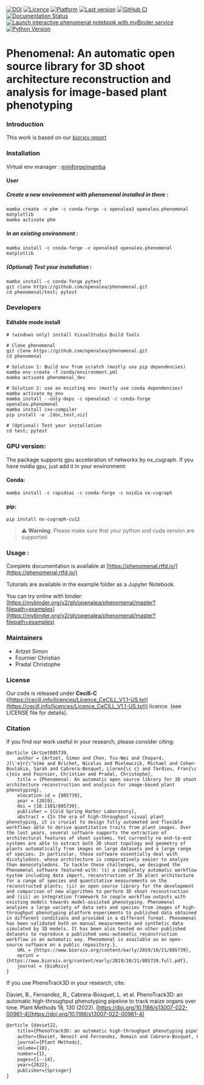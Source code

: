 
[![DOI](https://zenodo.org/badge/DOI/10.5281/zenodo.1436634.svg)](https://doi.org/10.5281/zenodo.1436634)
[![Licence](https://anaconda.org/openalea/openalea.phenomenal/badges/license.svg)](https://cecill.info/licences/Licence_CeCILL_V1.1-US.txt)
[![Platform](https://anaconda.org/openalea3/openalea.phenomenal/badges/platforms.svg)](https://anaconda.org/openalea3/openalea.phenomenal)
[![Last version](https://anaconda.org/openalea3/openalea.phenomenal/badges/version.svg)](https://anaconda.org/OpenAlea3/openalea.phenomenal/files)
[![GitHub CI](https://github.com/openalea/phenomenal/actions/workflows/conda-package-build.yml/badge.svg)](https://github.com/openalea/phenomenal/actions/workflows/conda-package-build.yml)
[![Documentation Status](https://readthedocs.org/projects/phenomenal/badge/?version=latest)](https://phenomenal.readthedocs.io/en/latest/?badge=latest)
[![Launch interactive phenomenal notebook with myBinder service](https://mybinder.org/badge.svg)](https://mybinder.org/v2/gh/openalea/phenomenal/master?filepath=examples)
[![Python Version](https://img.shields.io/badge/python-3.8%20%7C%203.9%20%7C%203.10%20%7C%203.11%20%7C%203.12-blue)](https://www.python.org/downloads/)


# Phenomenal: An automatic open source library for 3D shoot architecture reconstruction and analysis for image-based plant phenotyping

### Introduction

This work is based on our [biorxiv report](https://doi.org/10.1101/805739)

### Installation

Virtual env manager : [miniforge/mamba](https://github.com/conda-forge/miniforge)

#### User

##### Create a new environment with phenomenal installed in there :

    mamba create -n phm -c conda-forge -c openalea3 openalea.phenomenal matplotlib
    mamba activate phm

##### In an existing environment :

    mamba install -c conda-forge -c openalea3 openalea.phenomenal matplotlib

##### (Optional) Test your installation :

    mamba install -c conda-forge pytest
    git clone https://github.com/openalea/phenomenal.git
    cd phenomenal/test; pytest

### Developers

#### Editable mode install

    # (windows only) install VisualStudio Build Tools

    # Clone phenomenal
    git clone https://github.com/openalea/phenomenal.git
    cd phenomenal    

    # Solution 1: Build env from scratch (mostly use pip dependencies)
    mamba env create -f conda/environment.yml
    mamba activate phenomenal_dev

    # Solution 2: use an existing env (mostly use conda dependencies)
    mamba activate my_env
    mamba install --only-deps -c openalea3 -c conda-forge openalea.phenomenal
    mamba install cxx-compiler
    pip install -e .[doc,test,viz]

    # (Optional) Test your installation
    cd test; pytest


### GPU version:

The package supports gpu acceleration of networkx by nx_cugraph. If you have nvidia gpu, just add it in your environment:

#### Conda:
    mamba install -c rapidsai -c conda-forge -c nvidia nx-cugraph 

#### pip:
    pip install nx-cugraph-cu12

> :warning: **Warning**: Please make sure that your python and cuda version are supported

### Usage :

Complete documentation is available at [https://phenomenal.rtfd.io/](https://phenomenal.rtfd.io/)

Tutorials are available in the example folder as a Jupyter Notebook.

You can try online with binder: [https://mybinder.org/v2/gh/openalea/phenomenal/master?filepath=examples](https://mybinder.org/v2/gh/openalea/phenomenal/master?filepath=examples)


### Maintainers

* Artzet	    Simon
* Fournier	    Christian
* Pradal        Christophe

### License

Our code is released under **Cecill-C** ([https://cecill.info/licences/Licence_CeCILL_V1.1-US.txt](https://cecill.info/licences/Licence_CeCILL_V1.1-US.txt)) licence. (see LICENSE file for details).

### Citation

If you find our work useful in your research, please consider citing:

    @article {Artzet805739,
        author = {Artzet, Simon and Chen, Tsu-Wei and Chopard, J{\'e}r{\^o}me and Brichet, Nicolas and Mielewczik, Michael and Cohen-Boulakia, Sarah and Cabrera-Bosquet, Lloren{\c c} and Tardieu, Fran{\c c}ois and Fournier, Christian and Pradal, Christophe},
        title = {Phenomenal: An automatic open source library for 3D shoot architecture reconstruction and analysis for image-based plant phenotyping},
        elocation-id = {805739},
        year = {2019},
        doi = {10.1101/805739},
        publisher = {Cold Spring Harbor Laboratory},
        abstract = {In the era of high-throughput visual plant phenotyping, it is crucial to design fully automated and flexible workflows able to derive quantitative traits from plant images. Over the last years, several software supports the extraction of architectural features of shoot systems. Yet currently no end-to-end systems are able to extract both 3D shoot topology and geometry of plants automatically from images on large datasets and a large range of species. In particular, these software essentially deal with dicotyledons, whose architecture is comparatively easier to analyze than monocotyledons. To tackle these challenges, we designed the Phenomenal software featured with: (i) a completely automatic workflow system including data import, reconstruction of 3D plant architecture for a range of species and quantitative measurements on the reconstructed plants; (ii) an open source library for the development and comparison of new algorithms to perform 3D shoot reconstruction and (iii) an integration framework to couple workflow outputs with existing models towards model-assisted phenotyping. Phenomenal analyzes a large variety of data sets and species from images of high-throughput phenotyping platform experiments to published data obtained in different conditions and provided in a different format. Phenomenal has been validated both on manual measurements and synthetic data simulated by 3D models. It has been also tested on other published datasets to reproduce a published semi-automatic reconstruction workflow in an automatic way. Phenomenal is available as an open-source software on a public repository.},
        URL = {https://www.biorxiv.org/content/early/2019/10/21/805739},
        eprint = {https://www.biorxiv.org/content/early/2019/10/21/805739.full.pdf},
        journal = {bioRxiv}
    }

If you use PhenoTrack3D in your research, cite:

Daviet, B., Fernandez, R., Cabrera-Bosquet, L. et al. PhenoTrack3D: an automatic high-throughput phenotyping pipeline to track maize organs over time. Plant Methods 18, 130 (2022). [https://doi.org/10.1186/s13007-022-00961-4](https://doi.org/10.1186/s13007-022-00961-4)
    
```latex
@article {daviet22,
	title={PhenoTrack3D: an automatic high-throughput phenotyping pipeline to track maize organs over time},
	author={Daviet, Benoit and Fernandez, Romain and Cabrera-Bosquet, Lloren{\c{c}} and Pradal, Christophe and Fournier, Christian},
	journal={Plant Methods},
	volume={18},
	number={1},
	pages={1--14},
	year={2022},
	publisher={Springer}
}
```

